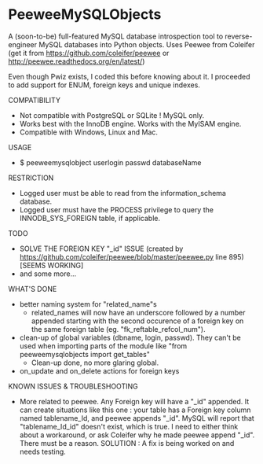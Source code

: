 PeeweeMySQLObjects
==================

A (soon-to-be) full-featured MySQL database introspection tool to reverse-engineer MySQL databases into Python objects.
Uses Peewee from Coleifer (get it from https://github.com/coleifer/peewee or http://peewee.readthedocs.org/en/latest/)

Even though Pwiz exists, I coded this before knowing about it. I proceeded to add support for ENUM, foreign keys and unique indexes.

COMPATIBILITY
* Not compatible with PostgreSQL or SQLite ! MySQL only.
* Works best with the InnoDB engine. Works with the MyISAM engine.
* Compatible with Windows, Linux and Mac. 

USAGE
* $ peeweemysqlobject userlogin passwd databaseName

RESTRICTION
* Logged user must be able to read from the information_schema database.
* Logged user must have the PROCESS privilege to query the INNODB_SYS_FOREIGN table, if applicable.

TODO
* SOLVE THE FOREIGN KEY "_id" ISSUE (created by https://github.com/coleifer/peewee/blob/master/peewee.py line 895) [SEEMS WORKING]
* and some more...

WHAT'S DONE
* better naming system for "related_name"s
    * related_names will now have an underscore followed by a number appended starting with the second occurence of a foreign key on the same foreign table (eg. "fk_reftable_refcol_num").
* clean-up of global variables (dbname, login, passwd). They can't be used when importing parts of the module like "from peeweemysqlobjects import get_tables"
    * Clean-up done, no more glaring global.
* on_update and on_delete actions for foreign keys

KNOWN ISSUES & TROUBLESHOOTING
* More related to peewee. Any Foreign key will have a "_id" appended. It can create situations like this one : your table has a Foreign key column named tablename_Id, 
    and peewee appends "_id". MySQL will report that "tablename_Id_id" doesn't exist, which is true. I need to either think about a workaround, or ask Coleifer why he
    made peewee append "_id". There must be a reason.
    SOLUTION : A fix is being worked on and needs testing.
